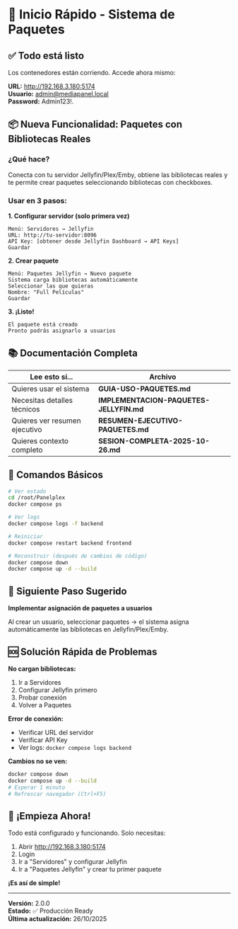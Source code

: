 # 🚀 Inicio Rápido - Sistema de Paquetes

## ✅ Todo está listo

Los contenedores están corriendo. Accede ahora mismo:

**URL:** http://192.168.3.180:5174  
**Usuario:** admin@mediapanel.local  
**Password:** Admin123!.

## 📦 Nueva Funcionalidad: Paquetes con Bibliotecas Reales

### ¿Qué hace?
Conecta con tu servidor Jellyfin/Plex/Emby, obtiene las bibliotecas reales y te permite crear paquetes seleccionando bibliotecas con checkboxes.

### Usar en 3 pasos:

**1. Configurar servidor (solo primera vez)**
```
Menú: Servidores → Jellyfin
URL: http://tu-servidor:8096
API Key: [obtener desde Jellyfin Dashboard → API Keys]
Guardar
```

**2. Crear paquete**
```
Menú: Paquetes Jellyfin → Nuevo paquete
Sistema carga bibliotecas automáticamente
Seleccionar las que quieras
Nombre: "Full Películas"
Guardar
```

**3. ¡Listo!**
```
El paquete está creado
Pronto podrás asignarlo a usuarios
```

## 📚 Documentación Completa

| Lee esto si... | Archivo |
|----------------|---------|
| Quieres usar el sistema | **GUIA-USO-PAQUETES.md** |
| Necesitas detalles técnicos | **IMPLEMENTACION-PAQUETES-JELLYFIN.md** |
| Quieres ver resumen ejecutivo | **RESUMEN-EJECUTIVO-PAQUETES.md** |
| Quieres contexto completo | **SESION-COMPLETA-2025-10-26.md** |

## 🔧 Comandos Básicos

```bash
# Ver estado
cd /root/Panelplex
docker compose ps

# Ver logs
docker compose logs -f backend

# Reiniciar
docker compose restart backend frontend

# Reconstruir (después de cambios de código)
docker compose down
docker compose up -d --build
```

## 🎯 Siguiente Paso Sugerido

**Implementar asignación de paquetes a usuarios**

Al crear un usuario, seleccionar paquetes → el sistema asigna automáticamente las bibliotecas en Jellyfin/Plex/Emby.

## 🆘 Solución Rápida de Problemas

**No cargan bibliotecas:**
1. Ir a Servidores
2. Configurar Jellyfin primero
3. Probar conexión
4. Volver a Paquetes

**Error de conexión:**
- Verificar URL del servidor
- Verificar API Key
- Ver logs: `docker compose logs backend`

**Cambios no se ven:**
```bash
docker compose down
docker compose up -d --build
# Esperar 1 minuto
# Refrescar navegador (Ctrl+F5)
```

## 🎉 ¡Empieza Ahora!

Todo está configurado y funcionando. Solo necesitas:

1. Abrir http://192.168.3.180:5174
2. Login
3. Ir a "Servidores" y configurar Jellyfin
4. Ir a "Paquetes Jellyfin" y crear tu primer paquete

**¡Es así de simple!**

---

**Versión:** 2.0.0  
**Estado:** ✅ Producción Ready  
**Última actualización:** 26/10/2025

